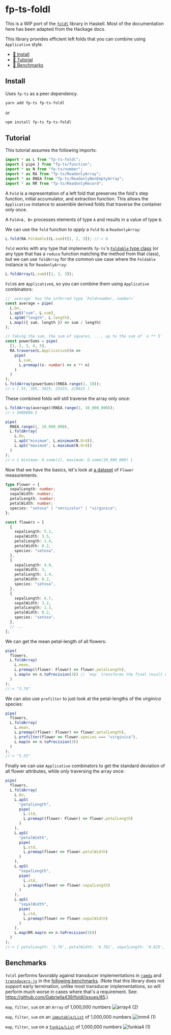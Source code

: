 # fp-ts-foldl

This is a WIP port of the [`foldl`](https://hackage.haskell.org/package/foldl) library in Haskell. Most of the documentation here has been adapted from the Hackage docs.

This library provides efficient left folds that you can combine using `Applicative` style.

- [💾 Install](#install)
- [📖 Tutorial](#tutorial)
- [🚀 Benchmarks](#benchmarks)

## Install

Uses `fp-ts` as a peer dependency.

```bash
yarn add fp-ts fp-ts-foldl
```

or

```bash
npm install fp-ts fp-ts-foldl
```

## Tutorial

This tutorial assumes the following imports:

```ts
import * as L from "fp-ts-foldl";
import { pipe } from "fp-ts/function";
import * as N from "fp-ts/number";
import * as RA from "fp-ts/ReadonlyArray";
import * as RNEA from "fp-ts/ReadonlyNonEmptyArray";
import * as RR from "fp-ts/ReadonlyRecord";
```

A `Fold` is a representation of a left fold that preserves the fold's step function, initial accumulator, and extraction function. This allows the `Applicative` instance to assemble derived folds that traverse the container only once.

A `Fold<A, B>` processes elements of type `A` and results in a value of type `B`.

We can use the `fold` function to _apply_ a `Fold` to a `ReadonlyArray`:

```ts
L.fold(RA.Foldable)(L.sum)([1, 2, 3]); //-> 6
```

`fold` works with any type that implements `fp-ts`'s [`Foldable` type class](https://github.com/gcanti/fp-ts/blob/ed2b205db201e79f91a1125273508eb27d4b879d/src/Foldable.ts#L14-L23) (or any type that has a `reduce` function matching the method from that class), but we can use `foldArray` for the common use case where the `Foldable` instance is for `ReadonlyArray`:

```ts
L.foldArray(L.sum)([1, 2, 3]);
```

`Fold`s are `Applicative`s, so you can combine them using `Applicative` combinators:

```ts
// `average` has the inferred type `Fold<number, number>`
const average = pipe(
  L.Do,
  L.apS("sum", L.sum),
  L.apSW("length", L.length),
  L.map(({ sum, length }) => sum / length)
);

// Taking the sum, the sum of squares, ..., up to the sum of `x ** 5`
const powerSums = pipe(
  [1, 2, 3, 4, 5],
  RA.traverse(L.Applicative)(n =>
    pipe(
      L.sum,
      L.premap((x: number) => x ** n)
    )
  )
);
L.foldArray(powerSums)(RNEA.range(1, 10));
//-> [ 55, 385, 3025, 25333, 220825 ]
```

These combined folds will still traverse the array only once:

```ts
L.foldArray(average)(RNEA.range(1, 10_000_000));
//-> 5000000.5

pipe(
  RNEA.range(1, 10_000_000),
  L.foldArray(
    L.Do,
    L.apS("minimum", L.minimum(N.Ord)),
    L.apS("maximum", L.maximum(N.Ord))
  )
);
//-> { minimum: O.some(1), maximum: O.some(10_000_000) }
```

Now that we have the basics, let's look at [a dataset](https://archive.ics.uci.edu/ml/datasets/iris) of `Flower` measurements.

```ts
type Flower = {
  sepalLength: number;
  sepalWidth: number;
  petalLength: number;
  petalWidth: number;
  species: "setosa" | "versicolor" | "virginica";
};

const flowers = [
  {
    sepalLength: 5.1,
    sepalWidth: 3.5,
    petalLength: 1.4,
    petalWidth: 0.2,
    species: "setosa",
  },
  {
    sepalLength: 4.9,
    sepalWidth: 3,
    petalLength: 1.4,
    petalWidth: 0.2,
    species: "setosa",
  },
  {
    sepalLength: 4.7,
    sepalWidth: 3.2,
    petalLength: 1.3,
    petalWidth: 0.2,
    species: "setosa",
  },
  // ...
];
```

We can get the mean petal-length of all flowers:

```ts
pipe(
  flowers,
  L.foldArray(
    L.mean,
    L.premap((flower: Flower) => flower.petalLength),
    L.map(n => n.toPrecision(3)) // `map` transforms the final result of the `Fold`
  )
);
//-> "3.76"
```

We can also use `prefilter` to just look at the petal-lengths of the _virginica_ species:

```ts
pipe(
  flowers,
  L.foldArray(
    L.mean,
    L.premap((flower: Flower) => flower.petalLength),
    L.prefilter(flower => flower.species === "virginica"),
    L.map(n => n.toPrecision(3))
  )
);
//-> "5.55"
```

Finally we can use `Applicative` combinators to get the standard deviation of all flower attributes, while only traversing the array once:

```ts
pipe(
  flowers,
  L.foldArray(
    L.Do,
    L.apS(
      "petalLength",
      pipe(
        L.std,
        L.premap((flower: Flower) => flower.petalLength)
      )
    ),
    L.apS(
      "petalWidth",
      pipe(
        L.std,
        L.premap(flower => flower.petalWidth)
      )
    ),
    L.apS(
      "sepalLength",
      pipe(
        L.std,
        L.premap(flower => flower.sepalLength)
      )
    ),
    L.apS(
      "sepalWidth",
      pipe(
        L.std,
        L.premap(flower => flower.sepalWidth)
      )
    ),
    L.map(RR.map(n => n.toPrecision(3)))
  )
);
//-> { petalLength: '1.76', petalWidth: '0.761', sepalLength: '0.825', sepalWidth: '0.432' }
```

## Benchmarks

`foldl` performs favorably against transducer implementations in [`ramda`](https://github.com/ramda/ramda) and [`transducers-js`](https://github.com/cognitect-labs/transducers-js) in the [following benchmarks](./benchmark). (Note that this library does not support early termination, unlike most transducer implementations, so will perform much worse in cases where that's a requirement. See: https://github.com/Gabriella439/foldl/issues/85.)

`map`, `filter`, `sum` on an `Array` of 1,000,000 numbers
![array4 (2)](https://user-images.githubusercontent.com/26548438/182533139-3ab2d482-6d71-4f57-9775-08d57228837f.png)

`map`, `filter`, `sum` on an [`immutable/List`](https://github.com/immutable-js/immutable-js/) of 1,000,000 numbers
![imm4 (1)](https://user-images.githubusercontent.com/26548438/182533186-6ee6dec8-90a9-4599-b67c-d7ae598e4656.png)

`map`, `filter`, `sum` on a [`funkia/List`](https://github.com/funkia/list) of 1,000,000 numbers
![funkia4 (1)](https://user-images.githubusercontent.com/26548438/182533188-6672e3c9-da7f-4539-81ab-183c286615dd.png)
